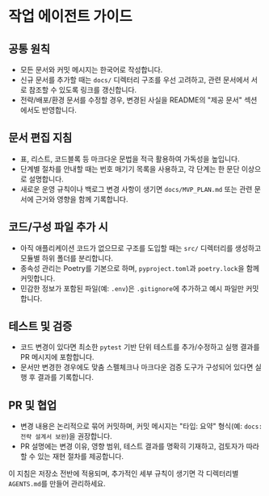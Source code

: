 # 작업 에이전트 가이드

## 공통 원칙
- 모든 문서와 커밋 메시지는 한국어로 작성합니다.
- 신규 문서를 추가할 때는 `docs/` 디렉터리 구조를 우선 고려하고, 관련 문서에서 서로 참조할 수 있도록 링크를 갱신합니다.
- 전략/배포/환경 문서를 수정할 경우, 변경된 사실을 README의 "제공 문서" 섹션에서도 반영합니다.

## 문서 편집 지침
- 표, 리스트, 코드블록 등 마크다운 문법을 적극 활용하여 가독성을 높입니다.
- 단계별 절차를 안내할 때는 번호 매기기 목록을 사용하고, 각 단계는 한 문단 이상으로 설명합니다.
- 새로운 운영 규칙이나 백로그 변경 사항이 생기면 `docs/MVP_PLAN.md` 또는 관련 문서에 근거와 영향을 함께 기록합니다.

## 코드/구성 파일 추가 시
- 아직 애플리케이션 코드가 없으므로 구조를 도입할 때는 `src/` 디렉터리를 생성하고 모듈별 하위 폴더를 분리합니다.
- 종속성 관리는 Poetry를 기본으로 하며, `pyproject.toml`과 `poetry.lock`을 함께 커밋합니다.
- 민감한 정보가 포함된 파일(예: `.env`)은 `.gitignore`에 추가하고 예시 파일만 커밋합니다.

## 테스트 및 검증
- 코드 변경이 있다면 최소한 `pytest` 기반 단위 테스트를 추가/수정하고 실행 결과를 PR 메시지에 포함합니다.
- 문서만 변경한 경우에도 맞춤 스펠체크나 마크다운 검증 도구가 구성되어 있다면 실행 후 결과를 기록합니다.

## PR 및 협업
- 변경 내용은 논리적으로 묶어 커밋하며, 커밋 메시지는 "타입: 요약" 형식(예: `docs: 전략 설계서 보완`)을 권장합니다.
- PR 설명에는 변경 이유, 영향 범위, 테스트 결과를 명확히 기재하고, 검토자가 따라 할 수 있는 재현 절차를 제공합니다.

이 지침은 저장소 전반에 적용되며, 추가적인 세부 규칙이 생기면 각 디렉터리별 `AGENTS.md`를 만들어 관리하세요.
